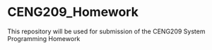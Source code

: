 # CENG209_Homework
This repository will be used for submission of the CENG209 System Programming Homework
